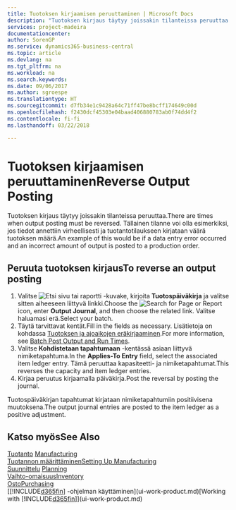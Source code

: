 ```yaml
---
title: Tuotoksen kirjaamisen peruuttaminen | Microsoft Docs
description: "Tuotoksen kirjaus täytyy joissakin tilanteissa peruuttaa. Tällainen tilanne voi olla esimerkiksi, jos tiedot annettiin virheellisesti ja tuotantotilaukseen kirjataan väärä tuotoksen määrä."
services: project-madeira
documentationcenter: 
author: SorenGP
ms.service: dynamics365-business-central
ms.topic: article
ms.devlang: na
ms.tgt_pltfrm: na
ms.workload: na
ms.search.keywords: 
ms.date: 09/06/2017
ms.author: sgroespe
ms.translationtype: HT
ms.sourcegitcommit: d7fb34e1c9428a64c71ff47be8bcff174649c00d
ms.openlocfilehash: f2430dcf45303e04baad406880783ab0f74dd4f2
ms.contentlocale: fi-fi
ms.lasthandoff: 03/22/2018

---
```

# <a name="reverse-output-posting"></a><span data-ttu-id="5b90f-104">Tuotoksen kirjaamisen peruuttaminen</span><span class="sxs-lookup"><span data-stu-id="5b90f-104">Reverse Output Posting</span></span>
<span data-ttu-id="5b90f-105">Tuotoksen kirjaus täytyy joissakin tilanteissa peruuttaa.</span><span class="sxs-lookup"><span data-stu-id="5b90f-105">There are times when output posting must be reversed.</span></span> <span data-ttu-id="5b90f-106">Tällainen tilanne voi olla esimerkiksi, jos tiedot annettiin virheellisesti ja tuotantotilaukseen kirjataan väärä tuotoksen määrä.</span><span class="sxs-lookup"><span data-stu-id="5b90f-106">An example of this would be if a data entry error occurred and an incorrect amount of output is posted to a production order.</span></span>  

## <a name="to-reverse-an-output-posting"></a><span data-ttu-id="5b90f-107">Peruuta tuotoksen kirjaus</span><span class="sxs-lookup"><span data-stu-id="5b90f-107">To reverse an output posting</span></span>  
1.  <span data-ttu-id="5b90f-108">Valitse ![Etsi sivu tai raportti](media/ui-search/search_small.png "Etsi sivu tai raportti -kuvake") -kuvake, kirjoita **Tuotospäiväkirja** ja valitse sitten aiheeseen liittyvä linkki.</span><span class="sxs-lookup"><span data-stu-id="5b90f-108">Choose the ![Search for Page or Report](media/ui-search/search_small.png "Search for Page or Report icon") icon, enter **Output Journal**, and then choose the related link.</span></span> <span data-ttu-id="5b90f-109">Valitse haluamasi erä.</span><span class="sxs-lookup"><span data-stu-id="5b90f-109">Select your batch.</span></span>  
2. <span data-ttu-id="5b90f-110">Täytä tarvittavat kentät.</span><span class="sxs-lookup"><span data-stu-id="5b90f-110">Fill in the fields as necessary.</span></span> <span data-ttu-id="5b90f-111">Lisätietoja on kohdassa [Tuotoksen ja ajoaikojen eräkirjaaminen](production-how-to-post-output-quantity.md).</span><span class="sxs-lookup"><span data-stu-id="5b90f-111">For more information, see [Batch Post Output and Run Times](production-how-to-post-output-quantity.md).</span></span>
3.  <span data-ttu-id="5b90f-112">Valitse **Kohdistetaan tapahtumaan** -kentässä asiaan liittyvä nimiketapahtuma.</span><span class="sxs-lookup"><span data-stu-id="5b90f-112">In the **Applies-To Entry** field, select the associated item ledger entry.</span></span> <span data-ttu-id="5b90f-113">Tämä peruuttaa kapasiteetti- ja nimiketapahtumat.</span><span class="sxs-lookup"><span data-stu-id="5b90f-113">This reverses the capacity and item ledger entries.</span></span>  
4. <span data-ttu-id="5b90f-114">Kirjaa peruutus kirjaamalla päiväkirja.</span><span class="sxs-lookup"><span data-stu-id="5b90f-114">Post the reversal by posting the journal.</span></span>  

<span data-ttu-id="5b90f-115">Tuotospäiväkirjan tapahtumat kirjataan nimiketapahtumiin positiivisena muutoksena.</span><span class="sxs-lookup"><span data-stu-id="5b90f-115">The output journal entries are posted to the item ledger as a positive adjustment.</span></span>  

## <a name="see-also"></a><span data-ttu-id="5b90f-116">Katso myös</span><span class="sxs-lookup"><span data-stu-id="5b90f-116">See Also</span></span>  
 <span data-ttu-id="5b90f-117">[Tuotanto](production-manage-manufacturing.md)  </span><span class="sxs-lookup"><span data-stu-id="5b90f-117">[Manufacturing](production-manage-manufacturing.md)  </span></span>  
 [<span data-ttu-id="5b90f-118">Tuotannon määrittäminen</span><span class="sxs-lookup"><span data-stu-id="5b90f-118">Setting Up Manufacturing</span></span>](production-configure-production-processes.md)  
 <span data-ttu-id="5b90f-119">[Suunnittelu](production-planning.md)    </span><span class="sxs-lookup"><span data-stu-id="5b90f-119">[Planning](production-planning.md)    </span></span>  
 [<span data-ttu-id="5b90f-120">Vaihto-omaisuus</span><span class="sxs-lookup"><span data-stu-id="5b90f-120">Inventory</span></span>](inventory-manage-inventory.md)  
 [<span data-ttu-id="5b90f-121">Osto</span><span class="sxs-lookup"><span data-stu-id="5b90f-121">Purchasing</span></span>](purchasing-manage-purchasing.md)  
 <span data-ttu-id="5b90f-122">[[!INCLUDE[d365fin](includes/d365fin_md.md)] -ohjelman käyttäminen](ui-work-product.md)</span><span class="sxs-lookup"><span data-stu-id="5b90f-122">[Working with [!INCLUDE[d365fin](includes/d365fin_md.md)]](ui-work-product.md)</span></span>  

